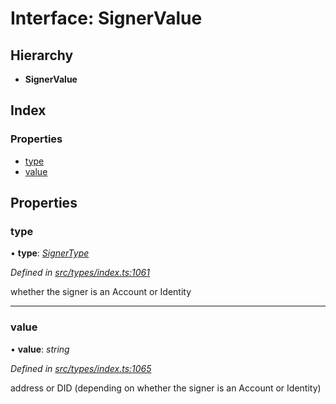 # Interface: SignerValue

## Hierarchy

* **SignerValue**

## Index

### Properties

* [type](signervalue.md#type)
* [value](signervalue.md#value)

## Properties

###  type

• **type**: *[SignerType](../enums/signertype.md)*

*Defined in [src/types/index.ts:1061](https://github.com/PolymathNetwork/polymesh-sdk/blob/7362b318/src/types/index.ts#L1061)*

whether the signer is an Account or Identity

___

###  value

• **value**: *string*

*Defined in [src/types/index.ts:1065](https://github.com/PolymathNetwork/polymesh-sdk/blob/7362b318/src/types/index.ts#L1065)*

address or DID (depending on whether the signer is an Account or Identity)
